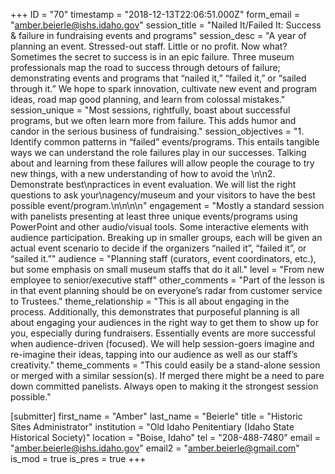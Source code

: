 +++
ID = "70"
timestamp = "2018-12-13T22:06:51.000Z"
form_email = "amber.beierle@ishs.idaho.gov"
session_title = "Nailed It/Failed It: Success & failure in fundraising events and programs"
session_desc = "A year of planning an event. Stressed-out staff. Little or no profit. Now what? Sometimes the secret to success is in an epic failure. Three museum professionals map the road to success through detours of failure; demonstrating events and programs that “nailed it,” “failed it,” or “sailed through it.” We hope to spark innovation, cultivate new event and program ideas, road map good planning, and learn from colossal mistakes."
session_unique = "Most sessions, rightfully, boast about successful programs, but we often learn more from failure. This adds humor and candor in the serious business of fundraising."
session_objectives = "1. Identify common patterns in “failed” events/programs. This entails tangible ways we can understand the role failures play in our successes. Talking about and learning from these failures will allow people the courage to try new things, with a new understanding of how to avoid the \n\n2. Demonstrate best\npractices in event evaluation. We will list the right questions to ask your\nagency/museum and your visitors to have the best possible event/program.\n\n\n\n"
engagement = "Mostly a standard session with panelists presenting at least three unique events/programs using PowerPoint and other audio/visual tools. Some interactive elements with audience participation. Breaking up in smaller groups, each will be given an actual event scenario to decide if the organizers “nailed it”, “failed it”, or “sailed it.”"
audience = "Planning staff (curators, event coordinators, etc.), but some emphasis on small museum staffs that do it all."
level = "From new employee to senior/executive staff"
other_comments = "Part of the lesson is in that event planning should be on everyone’s radar from customer service to Trustees."
theme_relationship = "This is all about engaging in the process. Additionally, this demonstrates that purposeful planning is all about engaging your audiences in the right way to get them to show up for you, especially during fundraisers. Essentially events are more successful when audience-driven (focused). We will help session-goers imagine and re-imagine their ideas, tapping into our audience as well as our staff’s creativity."
theme_comments = "This could easily be a stand-alone session or merged with a similar session(s). If merged there might be a need to pare down committed panelists. Always open to making it the strongest session possible."

[submitter]
first_name = "Amber"
last_name = "Beierle"
title = "Historic Sites Administrator"
institution = "Old Idaho Penitentiary (Idaho State Historical Society)"
location = "Boise, Idaho"
tel = "208-488-7480"
email = "amber.beierle@ishs.idaho.gov"
email2 = "amber.beierle@gmail.com"
is_mod = true
is_pres = true
+++
